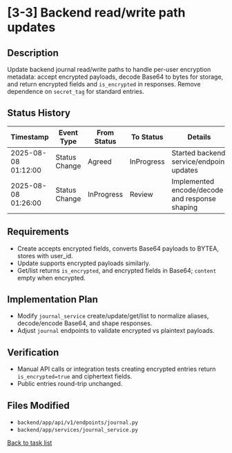 # [3-3] Backend read/write path updates

## Description
Update backend journal read/write paths to handle per-user encryption metadata: accept encrypted payloads, decode Base64 to bytes for storage, and return encrypted fields and `is_encrypted` in responses. Remove dependence on `secret_tag` for standard entries.

## Status History
| Timestamp | Event Type | From Status | To Status | Details | User |
|-----------|------------|-------------|-----------|---------|------|
| 2025-08-08 01:12:00 | Status Change | Agreed | InProgress | Started backend service/endpoint updates | ai-agent |
| 2025-08-08 01:26:00 | Status Change | InProgress | Review | Implemented encode/decode and response shaping | ai-agent |

## Requirements
- Create accepts encrypted fields, converts Base64 payloads to BYTEA, stores with user_id.
- Update supports encrypted payloads similarly.
- Get/list returns `is_encrypted`, and encrypted fields in Base64; `content` empty when encrypted.

## Implementation Plan
- Modify `journal_service` create/update/get/list to normalize aliases, decode/encode Base64, and shape responses.
- Adjust `journal` endpoints to validate encrypted vs plaintext payloads.

## Verification
- Manual API calls or integration tests creating encrypted entries return `is_encrypted=true` and ciphertext fields.
- Public entries round-trip unchanged.

## Files Modified
- `backend/app/api/v1/endpoints/journal.py`
- `backend/app/services/journal_service.py`

[Back to task list](../tasks.md)
